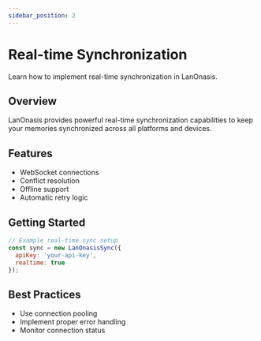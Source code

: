 ```yaml
---
sidebar_position: 2
---
```


# Real-time Synchronization

Learn how to implement real-time synchronization in LanOnasis.

## Overview

LanOnasis provides powerful real-time synchronization capabilities to keep your memories synchronized across all platforms and devices.

## Features

- WebSocket connections
- Conflict resolution
- Offline support
- Automatic retry logic

## Getting Started

```javascript
// Example real-time sync setup
const sync = new LanOnasisSync({
  apiKey: 'your-api-key',
  realtime: true
});
```

## Best Practices

- Use connection pooling
- Implement proper error handling
- Monitor connection status
